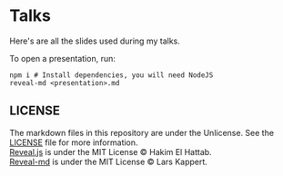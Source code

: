 # Talks

Here's are all the slides used during my talks.

To open a presentation, run:

    npm i # Install dependencies, you will need NodeJS
    reveal-md <presentation>.md

## LICENSE

The markdown files in this repository are under the Unlicense. See the
[LICENSE] file for more information.  
[Reveal.js] is under the MIT License © Hakim El Hattab.  
[Reveal-md] is under the MIT License © Lars Kappert.

[LICENSE]: ./LICENSE
[Reveal.js]: https://github.com/hakimel/reveal.js
[Reveal-md]: https://github.com/webpro/reveal-md

